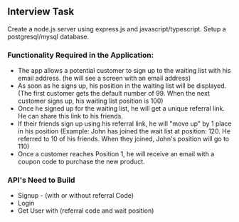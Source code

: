 ## Interview Task
Create a node.js server using express.js and javascript/typescript.
Setup a postgresql/mysql database.

### Functionality Required in the Application:
- The app allows a potential customer to sign up to the waiting list with his email address. (he will see a screen with an email address)
- As soon as he signs up, his position in the waiting list will be displayed. (The first customer gets the default number of 99. When the next customer signs up, his waiting list position is 100)
- Once he signed up for the waiting list, he will get a unique referral link.
He can share this link to his friends.
- If their friends sign up using his referral link, he will "move up" by 1 place in his position (Example: John has joined the wait list at position: 120. He referred to 10 of his friends. When they joined, John's position will go to 110)
- Once a customer reaches Position 1, he will receive an email with a coupon code to purchase the new product.

### API's Need to Build
- Signup - (with or without referral Code)
- Login
- Get User with (referral code and wait position)
